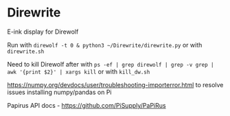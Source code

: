 # Direwrite
E-ink display for Direwolf

Run with `direwolf -t 0 & python3 ~/Direwrite/direwrite.py` or with `direwrite.sh`

Need to kill Direwolf after with `ps -ef | grep direwolf | grep -v grep | awk '{print $2}' | xargs kill` or with `kill_dw.sh`

https://numpy.org/devdocs/user/troubleshooting-importerror.html to resolve issues installing numpy/pandas on Pi

Papirus API docs - https://github.com/PiSupply/PaPiRus